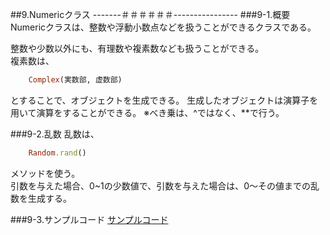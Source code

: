 ##9.Numericクラス
-------＃＃＃＃＃＃----------------
###9-1.概要
Numericクラスは、整数や浮動小数点などを扱うことができるクラスである。

整数や少数以外にも、有理数や複素数なども扱うことができる。  
複素数は、

```Ruby
	Complex(実数部, 虚数部)
```
とすることで、オブジェクトを生成できる。
生成したオブジェクトは演算子を用いて演算をすることができる。
※べき乗は、^ではなく、**で行う。

###9-2.乱数
乱数は、

```Ruby
	Random.rand()
```
メソッドを使う。  
引数を与えた場合、0~1の少数値で、引数を与えた場合は、0〜その値までの乱数を生成する。

###9-3.サンプルコード
[サンプルコード](./Ruby_Programs/Numeric.rb)